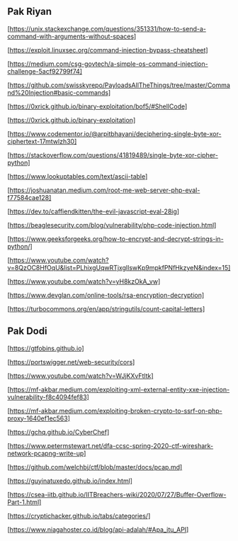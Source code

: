 ## Pak Riyan ## 

[https://unix.stackexchange.com/questions/351331/how-to-send-a-command-with-arguments-without-spaces]

[https://exploit.linuxsec.org/command-injection-bypass-cheatsheet]

[https://medium.com/csg-govtech/a-simple-os-command-injection-challenge-5acf92799f74]

[https://github.com/swisskyrepo/PayloadsAllTheThings/tree/master/Command%20Injection#basic-commands]

[https://0xrick.github.io/binary-exploitation/bof5/#ShellCode]

[https://0xrick.github.io/binary-exploitation]

[https://www.codementor.io/@arpitbhayani/deciphering-single-byte-xor-ciphertext-17mtwlzh30]

[https://stackoverflow.com/questions/41819489/single-byte-xor-cipher-python]

[https://www.lookuptables.com/text/ascii-table]

[https://joshuanatan.medium.com/root-me-web-server-php-eval-f77584cae128]

[https://dev.to/caffiendkitten/the-evil-javascript-eval-28ig]

[https://beaglesecurity.com/blog/vulnerability/php-code-injection.html]

[https://www.geeksforgeeks.org/how-to-encrypt-and-decrypt-strings-in-python/]

[https://www.youtube.com/watch?v=8QzOC8HfOqU&list=PLhixgUqwRTjxglIswKp9mpkfPNfHkzyeN&index=15]

[https://www.youtube.com/watch?v=yH8kzOkA_vw]

[https://www.devglan.com/online-tools/rsa-encryption-decryption]

[https://turbocommons.org/en/app/stringutils/count-capital-letters]


## Pak Dodi ##

[https://gtfobins.github.io]

[https://portswigger.net/web-security/cors]

[https://www.youtube.com/watch?v=WJjKXvFtltk]

[https://mf-akbar.medium.com/exploiting-xml-external-entity-xxe-injection-vulnerability-f8c4094fef83]

[https://mf-akbar.medium.com/exploiting-broken-crypto-to-ssrf-on-php-proxy-1640ef1ec563]

[https://gchq.github.io/CyberChef]

[https://www.petermstewart.net/dfa-ccsc-spring-2020-ctf-wireshark-network-pcapng-write-up]

[https://github.com/welchbj/ctf/blob/master/docs/pcap.md]

[https://guyinatuxedo.github.io/index.html]

[https://csea-iitb.github.io/IITBreachers-wiki/2020/07/27/Buffer-Overflow-Part-1.html]

[https://cryptichacker.github.io/tabs/categories/]

[https://www.niagahoster.co.id/blog/api-adalah/#Apa_itu_API]
